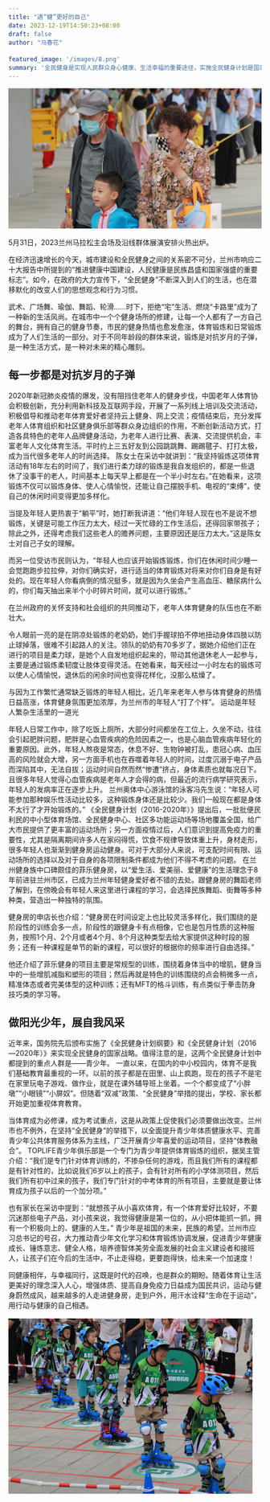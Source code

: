 ```yaml
---
title: "遇“健”更好的自己"
date: 2023-12-19T14:50:23+08:00
draft: false
author: "马春花"

featured_image: '/images/8.png'
summary: '全民健身是实现人民群众身心健康、生活幸福的重要途径，实施全民健身计划是国家的重要发展战略'
---
```



 ![不放弃](/images/8.png)

5月31日，2023兰州马拉松主会场及沿线群体展演安排火热出炉。

在经济迅速增长的今天，城市建设和全民健身之间的关系密不可分，兰州市响应二十大报告中所提到的“推进健康中国建设，人民健康是民族昌盛和国家强盛的重要标志”。如今，在政府的大力宣传下，“全民健身”不断深入到人们的生活，也在潜移默化的改变人们的思想观念和行为习惯。

武术、广场舞、瑜伽、舞蹈、轮滑……时下，拒绝“宅”生活、燃烧“卡路里”成为了一种新的生活风尚。在城市中一个个健身场所的修建，让每一个人都有了一方自己的舞台，拥有自己的健身节奏，市民的健身热情也愈发愈涨，体育锻炼和日常锻炼成为了人们生活的一部分。对于不同年龄段的群体来说，锻炼是对抗岁月的子弹，是一种生活方式，是一种对未来的精心雕刻。

## 每一步都是对抗岁月的子弹

2020年新冠肺炎疫情的爆发，没有阻挡住老年人的健身步伐，中国老年人体育协会积极创新，充分利用新科技及互联网手段，开展了一系列线上培训及交流活动，积极倡导和推动老年体育爱好者坚持云上健身、网上交流；疫情结束后，充分发挥老年人体育组织和社区健身俱乐部等群众身边组织的作用，不断创新活动方式，打造各具特色的老年人品牌健身活动，为老年人进行比赛、表演、交流提供机会，丰富老年人文化体育生活。平时约上三五好友到公园跳跳舞、踢踢毽子、打打太极，成为当代很多老年人的时尚选择。
陈女士在采访中就讲到：“我坚持锻炼这项体育活动有18年左右的时间了，我们进行柔力球的锻炼是我自发组织的，都是一些退休了没事干的老人，时间基本上每天早上都是在一个半小时左右。”在她看来，这项锻炼不仅可以锻炼身体、使人心情愉悦，还能让自己摆脱手机、电视的“束缚”，使自己的休闲时间变得更加多样化。

当提及年轻人更热衷于“躺平”时，她打断我讲道：“他们年轻人现在也不是说不想锻炼，关键是可能工作压力太大，经过一天忙碌的工作生活后，还得回家带孩子；除此之外，还得考虑我们这些老人的赡养问题，主要原因还是压力太大。”这是陈女士对自己子女的理解。

而另一位受访市民则认为，“年轻人也应该开始锻炼锻炼，你们在休闲时间少睡一会觉跑跑步拉拉伸，对你们确实好，进行适当的体育锻炼对将来对你们自身是有好处的。现在年轻人你看病倒的情况挺多，就是因为久坐会产生高血压、糖尿病什么的，你们每天抽出来半个小时碎片时间，就可以进行锻炼。” 

在兰州政府的关怀支持和社会组织的共同推动下，老年人体育健身的队伍也在不断壮大。

令人眼前一亮的是在阴凉处锻炼的老奶奶，她们手握球拍不停地扭动身体四肢以防止球掉落，很难不引起路人的关注。领队的奶奶有70多岁了，据她介绍他们正在进行的项目是柔力球，是她个人自发地组织起来的，带动其他退休老人一起参与，主要是通过锻炼柔韧度让肢体变得灵活。在她看来，每天经过一小时左右的锻炼可以使人心情愉悦，退休后的闲余时间也变得花样化，没那么枯燥了。

与因为工作繁忙通常缺乏锻炼的年轻人相比，近几年来老年人参与体育健身的热情日益高涨，体育健身氛围更加浓厚，为兰州市的年轻人“打了个样”。
运动是年轻人繁杂生活里的一道光

年轻人日常工作中，除了吃饭上厕所，大部分时间都坐在工位上，久坐不动，往往会引起肥胖问题，肥胖是心血管疾病的危险因素之一，也是心脑血管疾病年轻化的重要原因。此外，年轻人熬夜是常态，休息不好、生物钟被打乱，患冠心病、血压高的风险就会大增，另一方面手机也在吞噬着年轻人的时间，过度沉溺于电子产品而深陷其中，无法自拔；运动时间自然而然“惨遭”挤占，身体素质也就每况日下。且很多年轻人觉得心血管疾病是老年人才会得的病，但最近的流行病学研究表示，年轻人的发病率正在逐步上升。
兰州奥体中心游泳馆的泳客冯先生说：“年轻人可能参加那种娱乐性活动比较多，这种锻炼身体还是比较少。我们一般现在都是身体不太行了才开始锻炼的。”
《全民健身计划（2016-2020年）》提出后，一批批便民利民的中小型体育场馆、全民健身中心、社区多功能运动场等场地覆盖全国，给广大市民提供了更丰富的运动场所；另一方面疫情过后，人们意识到提高免疫力的重要性，尤其是隔离期间许多人在家闷得慌，饮食不规律导致体重上升，身材走形，很多年轻人也渐渐到健身房运动健身。可对于大部分人来说，可支配时间有限、运动场所的选择以及对于自身的各项限制条件都成为他们不得不考虑的问题。
在兰州健身族中口碑颇佳的菲乐健身房，以“爱生活、爱美丽、爱健康”的生活理念于8年前进驻兰州市区，已成为兰州年轻健身爱好者不错的去处。跟健身房的舞蹈老师了解到，在傍晚会有年轻人来这里进行课程的学习，会选择民族舞蹈、街舞等多种种类，营造出一种独特的氛围。

健身房的申店长也介绍：“健身房在时间设定上也比较灵活多样化，我们围绕的是阶段性的训练会多一点，阶段性的跟健身卡有点相像，它也是包月性质的这种服务，按照1个月、2个月或者4个月、8个月这种类型去给大家提供这种时段的服务；还有一种课程是单节的新的课程，可以很好的根据你的频率进行自由选择。”

他还介绍了菲乐健身的项目主要是常规型的训练，围绕着身体当中的增肌，健身当中的一些增肌减脂和塑形的项目；然后再就是特色的训练围绕的点会稍微多一点，精准体态或者完美体型的这种训练；还有MFT的格斗训练，有点类似于拳击防身技巧类的学习等。

## 做阳光少年，展自我风采

近年来，国务院先后颁布实施了《全民健身计划纲要》和《全民健身计划（2016—2020年）》来实现全民健身的国家战略。值得注意的是，这两个全民健身计划中都提到的重点人群是——青少年。
一直以来，在国内的中小校园内，体育不是我们基础教育最重视的一环。以前的孩子都是在田里、山上疯跑，现在的孩子不是宅在家里玩电子游戏、做作业，就是在课外辅导班上坐着。一个个都变成了“小胖墩”“小眼镜”“小屏奴”。但随着“双减”政策、“全民健身”举措的提出，学校、家长都开始更加重视体育教育。

当体育成为必修课，成为考试重点，这是从政策上促使我们必须要做出改变。兰州市也不例外，在坚持“全民健身”的举措下，以全面提升青少年体质健康水平、完善青少年公共体育服务体系为主线，广泛开展青少年喜爱的运动项目，坚持“体教融合”。
TOPLIFE青少年俱乐部是一个专门为青少年提供体育锻炼的组织，据吴主管介绍：“我们是专门针对体育训练的，不掺杂任何的游戏，而且我们所有的课程都是有针对性的，比如说我们6岁以上的孩子，会有针对所有的小学体测项目，然后我们所有初中过来的孩子，我们专门针对的中考体育的所有项目，主要就是要让体育成为孩子以后的一个加分项。”

也有家长在采访中提到：“就想孩子从小喜欢体育，有一个体育爱好比较好，不要沉迷那些电子产品，对小孩来说，我觉得健康是第一位的，从小把体能抓一抓，拥有一个积极向上的、健康的人生。”
青少年是祖国的未来，民族的希望。兰州市应习总书记的号召，大力推动青少年文化学习和体育锻炼协调发展，促进青少年健康成长、锤炼意志、健全人格，培养德智体美劳全面发展的社会主义建设者和接班人，让孩子们在今后的生活中，不止走得稳，更要跑得快，给未来一个加速度！

同健康相伴，与幸福同行，这既是时代的召唤，也是群众的期盼。随着体育让生活更美好的理念深入人心，增强体质、提高自身免疫力日益成为国民共识，运动与健身蔚然成风，越来越多的人走进健身房，走到户外，用汗水诠释“生命在于运动”，用行动与健康的自己相遇。

 ![不放弃](/images/9.png)
